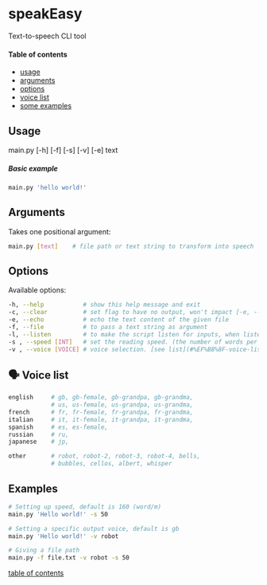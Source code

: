 # speakEasy
Text-to-speech CLI tool

#### Table of contents
- [usage](#usage)
- [arguments](#arguments)
- [options](#options)
- [voice list](#%EF%B8%8F-voice-list)
- [some examples](#examples)

## Usage

main.py [-h] [-f] [-s] [-v] [-e] text

##### Basic example
```bash
main.py 'hello world!'
```

## Arguments

Takes one positional argument:
```bash
main.py [text]    # file path or text string to transform into speech
```

## Options

Available options:
```bash
-h, --help           # show this help message and exit
-c, --clear          # set flag to have no output, won't impact [-e, --echo]
-e, --echo           # echo the text content of the given file
-f, --file           # to pass a text string as argument
-l, --listen         # to make the script listen for inputs, when listening press "q" to stop
-s , --speed [INT]   # set the reading speed. (the number of words per minute)
-v , --voice [VOICE] # voice selection. [see list](#%EF%B8%8F-voice-list)
```

## 🗣️ Voice list
```bash
english     # gb, gb-female, gb-grandpa, gb-grandma,
            # us, us-female, us-grandpa, us-grandma,
french      # fr, fr-female, fr-grandpa, fr-grandma,
italian     # it, it-female, it-grandpa, it-grandma,
spanish     # es, es-female,
russian     # ru,
japanese    # jp,

other       # robot, robot-2, robot-3, robot-4, bells,
            # bubbles, cellos, albert, whisper
```

## Examples

```bash
# Setting up speed, default is 160 (word/m)
main.py 'Hello world!' -s 50

# Setting a specific output voice, default is gb
main.py 'Hello world!' -v robot

# Giving a file path
main.py -f file.txt -v robot -s 50
```


[table of contents](#table-of-contents)
